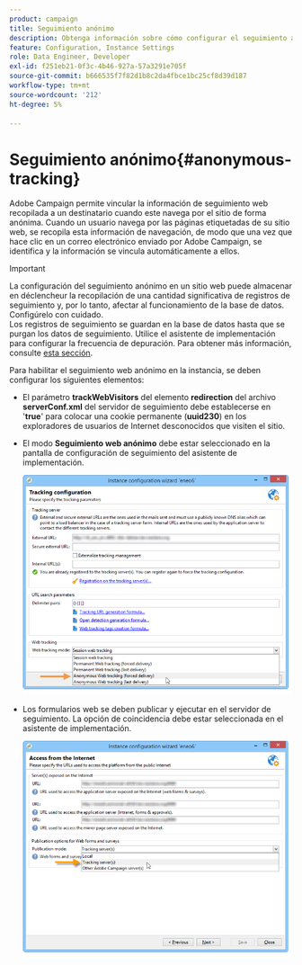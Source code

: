 ```yaml
---
product: campaign
title: Seguimiento anónimo
description: Obtenga información sobre cómo configurar el seguimiento anónimo
feature: Configuration, Instance Settings
role: Data Engineer, Developer
exl-id: f251eb21-0f3c-4b46-927a-57a3291e705f
source-git-commit: b666535f7f82d1b8c2da4fbce1bc25cf8d39d187
workflow-type: tm+mt
source-wordcount: '212'
ht-degree: 5%

---
```


# Seguimiento anónimo{#anonymous-tracking}

Adobe Campaign permite vincular la información de seguimiento web recopilada a un destinatario cuando este navega por el sitio de forma anónima. Cuando un usuario navega por las páginas etiquetadas de su sitio web, se recopila esta información de navegación, de modo que una vez que hace clic en un correo electrónico enviado por Adobe Campaign, se identifica y la información se vincula automáticamente a ellos.

>[!IMPORTANT]
>
>La configuración del seguimiento anónimo en un sitio web puede almacenar en déclencheur la recopilación de una cantidad significativa de registros de seguimiento y, por lo tanto, afectar al funcionamiento de la base de datos. Configúrelo con cuidado.\
>Los registros de seguimiento se guardan en la base de datos hasta que se purgan los datos de seguimiento. Utilice el asistente de implementación para configurar la frecuencia de depuración. Para obtener más información, consulte [esta sección](../../installation/using/deploying-an-instance.md#purging-data).

Para habilitar el seguimiento web anónimo en la instancia, se deben configurar los siguientes elementos:

* El parámetro **trackWebVisitors** del elemento **redirection** del archivo **serverConf.xml** del servidor de seguimiento debe establecerse en &#39;**true**&#39; para colocar una cookie permanente (**uuid230**) en los exploradores de usuarios de Internet desconocidos que visiten el sitio.
* El modo **Seguimiento web anónimo** debe estar seleccionado en la pantalla de configuración de seguimiento del asistente de implementación.

  ![](assets/webtracking_anonymous_set.png)

* Los formularios web se deben publicar y ejecutar en el servidor de seguimiento. La opción de coincidencia debe estar seleccionada en el asistente de implementación.

  ![](assets/webtracking_publication_set_for_webapps.png)
